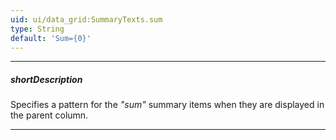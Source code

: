 ```yaml
---
uid: ui/data_grid:SummaryTexts.sum
type: String
default: 'Sum={0}'
---
```

---
##### shortDescription
Specifies a pattern for the *"sum"* summary items when they are displayed in the parent column.

---
